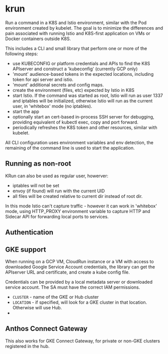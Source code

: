 # krun

Run a command in a K8S and Istio environment, similar with the Pod environment created by
kubelet. The goal is to minimize the differences and pain associated with running Istio and K8S-first
application on VMs or Docker containers outside K8S.

This includes a CLI and small library that perform one or more of the following steps:

- use KUBECONFIG or platform credentials and APIs to find the K8S APIserver and construct a 'kubeconfig' (currently GCP only)
- 'mount' audience-based tokens in the expected locations, including token for api server and istio.
- 'mount' additional secrets and config maps.
- create the environment (files, etc) expected by Istio in K8S 
- start Istio. If the command was started as root, Istio will run as user 1337 and iptables will be initialized,
  otherwise Istio will run as the current user, in 'whitebox' mode (no iptables).
- start the app
- optionally start an cert-based in-process SSH server for debugging, providing equivalent of kubectl exec, copy
and port forward. 
- periodically refreshes the K8S token and other resources, similar with kubelet.
  

All CLI configuration uses environment variables and env detection,
the remaining of the command line is used to start the application.


## Running as non-root

KRun can also be used as regular user, howerver:

- iptables will not be set
- envoy (if found) will run with the current UID
- all files will be created relative to current dir instead of root dir.

In this mode Istio can't capture traffic - however it can work in 'whitebox' mode,
using HTTP_PROXY environment variable to capture HTTP and Sidecar API for forwarding
local ports to services. 

## Authentication


## GKE support 

When running on a GCP VM, CloudRun instance or a VM with access to downloaded Google Service
Account credentials, the library can get the APIserver URL and certificate, and create a kube config file.

Credentials can be provided by a local metadata server or downloaded service account.
The SA must have the correct IAM permissions. 

- `CLUSTER` - name of the GKE or Hub cluster
- `LOCATION` - if specified, will look for a GKE cluster in that location. Otherwise
 will use Hub.
- 

## Anthos Connect Gateway

This also works for GKE Connect Gateway, for private or non-GKE clusters registered in the hub.

